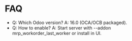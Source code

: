 # FAQ

- Q: Which Odoo version? A: 16.0 (OCA/OCB packaged).
- Q: How to enable? A: Start server with --addon mrp_workorder_last_worker or install in UI.
